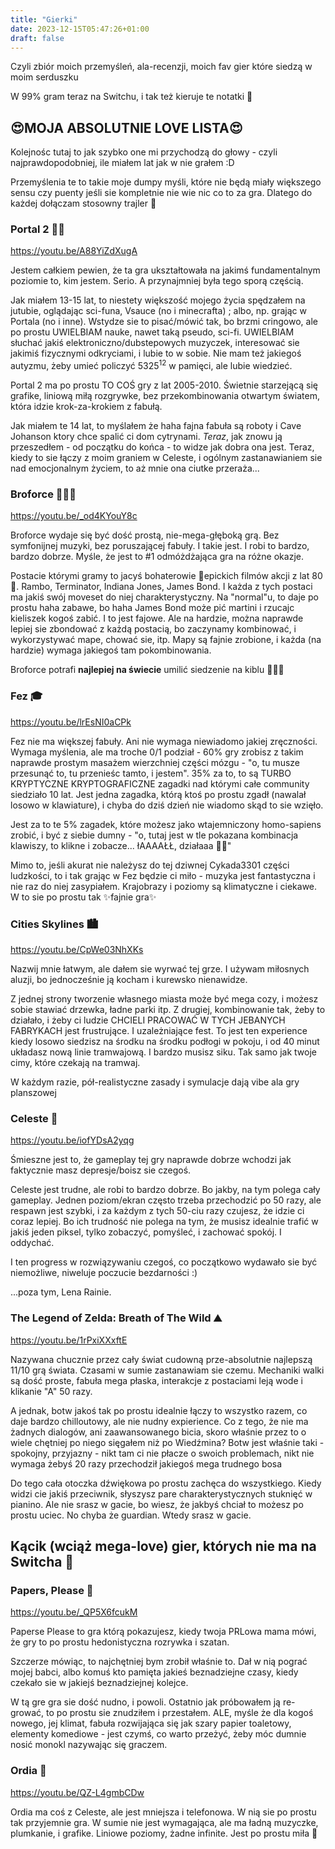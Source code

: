 ```yaml
---
title: "Gierki"
date: 2023-12-15T05:47:26+01:00
draft: false
---
```


Czyli zbiór moich przemyśleń, ala-recenzji, moich fav gier które siedzą w moim serduszku

W 99% gram teraz na Switchu, i tak też kieruje te notatki 🤷

## 😍MOJA ABSOLUTNIE LOVE LISTA😍
Kolejnośc tutaj to jak szybko one mi przychodzą do głowy - czyli najprawdopodobniej, ile miałem lat jak w nie grałem :D

Przemyślenia te to takie moje dumpy myśli, które nie będą miały większego sensu czy puenty jeśli sie kompletnie nie wie nic co to za gra. Dlatego do każdej dołączam stosowny trajler 🎥
### Portal 2 💙🧡
https://youtu.be/A88YiZdXugA

Jestem całkiem pewien, że ta gra ukształtowała na jakimś fundamentalnym poziomie to, kim jestem. Serio. A przynajmniej była tego sporą częścią. 

Jak miałem 13-15 lat, to niestety większość mojego życia spędzałem na jutubie, oglądając sci-funa, Vsauce (no i minecrafta) ; albo, np. grając w Portala (no i inne). Wstydze sie to pisać/mówić tak, bo brzmi cringowo, ale po prostu UWIELBIAM nauke, nawet taką pseudo, sci-fi. UWIELBIAM słuchać jakiś elektroniczno/dubstepowych muzyczek, interesować sie jakimiś fizycznymi odkryciami, i lubie to w sobie. Nie mam też jakiegoś autyzmu, żeby umieć policzyć $5325^{12}$ w pamięci, ale lubie wiedzieć.

Portal 2 ma po prostu TO COŚ gry z lat 2005-2010. Świetnie starzejącą się grafike, liniową miłą rozgrywke, bez przekombinowania otwartym światem, która idzie krok-za-krokiem z fabułą.

Jak miałem te 14 lat, to myślałem że haha fajna fabuła są roboty i Cave Johanson ktory chce spalić ci dom cytrynami. *Teraz*, jak znowu ją przeszedłem - od początku do końca - to widze jak dobra ona jest. Teraz, kiedy to sie łączy z moim graniem w Celeste, i ogólnym zastanawianiem sie nad emocjonalnym życiem, to aż mnie ona ciutke przeraża...

### Broforce 💪🇺🇸
https://youtu.be/_od4KYouY8c

Broforce wydaje się być dość prostą, nie-mega-głęboką grą. Bez symfonijnej muzyki, bez poruszającej fabuły. I takie jest. I robi to bardzo, bardzo dobrze. Myśle, że jest to #1 odmóżdżająca gra na różne okazje.

Postacie którymi gramy to jacyś bohaterowie 🌟epickich filmów akcji z lat 80🌟. Rambo, Terminator, Indiana Jones, James Bond. I każda z tych postaci ma jakiś swój moveset do niej charakterystyczny. Na "normal"u, to daje po prostu haha zabawe, bo haha James Bond może pić martini i rzucajc kieliszek kogoś zabić. I to jest fajowe. Ale na hardzie, można naprawde lepiej sie zbondować z każdą postacią, bo zaczynamy kombinować, i wykorzystywać mape, chować sie, itp. Mapy są fajnie zrobione, i każda (na hardzie) wymaga jakiegoś tam pokombinowania.

Broforce potrafi **najlepiej na świecie** umilić siedzenie na kiblu 💖💖💖

### Fez 🎓
https://youtu.be/lrEsNI0aCPk

Fez nie ma większej fabuły. Ani nie wymaga niewiadomo jakiej zręczności. Wymaga myślenia, ale ma troche 0/1 podział - 60% gry zrobisz z takim naprawde prostym masażem wierzchniej części mózgu - "o, tu musze przesunąć to, tu przenieśc tamto, i jestem". 35% za to, to są TURBO KRYPTYCZNE KRYPTOGRAFICZNE zagadki nad którymi całe community siedziało 10 lat. Jest jedna zagadka, którą ktoś po prostu zgadł (nawalał losowo w klawiature), i chyba do dziś dzień nie wiadomo skąd to sie wzięło. 

Jest za to te 5% zagadek, które możesz jako wtajemniczony homo-sapiens zrobić, i być z siebie dumny - "o, tutaj jest w tle pokazana kombinacja klawiszy, to klikne i zobacze... łAAAAŁŁ, działaaa 🥰🥰"

Mimo to, jeśli akurat nie należysz do tej dziwnej Cykada3301 części ludzkości, to i tak grając w Fez będzie ci miło - muzyka jest fantastyczna i nie raz do niej zasypiałem. Krajobrazy i poziomy są klimatyczne i ciekawe. W to sie po prostu tak ✨fajnie gra✨

### Cities Skylines 🏙
https://youtu.be/CpWe03NhXKs

Nazwij mnie łatwym, ale dałem sie wyrwać tej grze. I używam miłosnych aluzji, bo jednocześnie ją kocham i kurewsko nienawidze.

Z jednej strony tworzenie własnego miasta może być mega cozy, i możesz sobie stawiać drzewka, ładne parki itp. Z drugiej, kombinowanie tak, żeby to działało, i żeby ci ludzie CHCIELI PRACOWAĆ W TYCH JEBANYCH FABRYKACH jest frustrujące. I uzależniające fest. To jest ten experience kiedy losowo siedzisz na środku na środku podłogi w pokoju, i od 40 minut układasz nową linie tramwajową. I bardzo musisz siku. Tak samo jak twoje cimy, które czekają na tramwaj.

W każdym razie, pół-realistyczne zasady i symulacje dają vibe ala gry planszowej

### Celeste 🍓
https://youtu.be/iofYDsA2yqg

Śmieszne jest to, że gameplay tej gry naprawde dobrze wchodzi jak faktycznie masz depresje/boisz sie czegoś.

Celeste jest trudne, ale robi to bardzo dobrze. Bo jakby, na tym polega cały gameplay. Jednen poziom/ekran często trzeba przechodzić po 50 razy, ale respawn jest szybki, i za każdym z tych 50-ciu razy czujesz, że idzie ci coraz lepiej. Bo ich trudność nie polega na tym, że musisz idealnie trafić w jakiś jeden piksel, tylko zobaczyć, pomyśleć, i zachować spokój. I oddychać.

I ten progress w rozwiązywaniu czegoś, co początkowo wydawało sie być niemożliwe, niweluje poczucie bezdarności :)

...poza tym, Lena Rainie.

### The Legend of Zelda: Breath of The Wild ⛰️
https://youtu.be/1rPxiXXxftE

Nazywana chucznie przez cały świat cudowną prze-absolutnie najlepszą 11/10 grą świata. Czasami w sumie zastanawiam sie czemu. Mechaniki walki są dość proste, fabuła mega płaska, interakcje z postaciami leją wode i klikanie "A" 50 razy.

A jednak, botw jakoś tak po prostu idealnie łączy to wszystko razem, co daje bardzo chilloutowy, ale nie nudny expierience. Co z tego, że nie ma żadnych dialogów, ani zaawansowanego bicia, skoro właśnie przez to o wiele chętniej po niego sięgałem niż po Wiedźmina? Botw jest właśnie taki - spokojny, przyjazny - nikt tam ci nie płacze o swoich problemach, nikt nie wymaga żebyś 20 razy przechodził jakiegoś mega trudnego bosa

Do tego cała otoczka dźwiękowa po prostu zachęca do wszystkiego. Kiedy widzi cie jakiś przeciwnik, słyszysz pare charakterystycznych stuknięć w pianino. Ale nie srasz w gacie, bo wiesz, że jakbyś chciał to możesz po prostu uciec. No chyba że guardian. Wtedy srasz w gacie.

## Kącik (wciąż mega-love) gier, których nie ma na Switcha 🫣
### Papers, Please 🪪
https://youtu.be/_QP5X6fcukM

Paperse Please to gra którą pokazujesz, kiedy twoja PRLowa mama mówi, że gry to po prostu hedonistyczna rozrywka i szatan.

Szczerze mówiąc, to najchętniej bym zrobił właśnie to. Dał w nią pograć mojej babci, albo komuś kto pamięta jakieś beznadziejne czasy, kiedy czekało sie w jakiejś beznadziejnej kolejce.

W tą gre gra sie dość nudno, i powoli. Ostatnio jak próbowałem ją re-grować, to po prostu sie znudziłem i przestałem. ALE, myśle że dla kogoś nowego, jej klimat, fabuła rozwijająca się jak szary papier toaletowy, elementy komediowe - jest czymś, co warto przeżyć, żeby móc dumnie nosić monokl nazywając się graczem.

### Ordia 🌿
https://youtu.be/QZ-L4gmbCDw

Ordia ma coś z Celeste, ale jest mniejsza i telefonowa. W nią sie po prostu tak przyjemnie gra. W sumie nie jest wymagająca, ale ma ładną muzyczke, plumkanie, i grafike. Liniowe poziomy, żadne infinite. Jest po prostu miła 🥰
